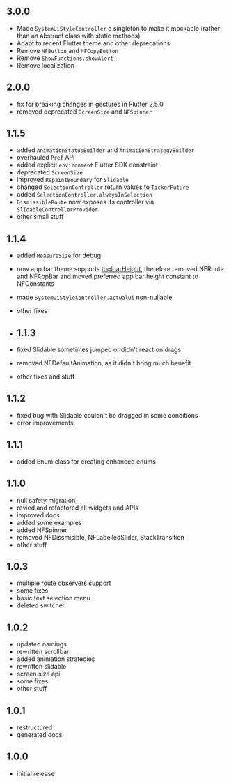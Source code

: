 ## 3.0.0

* Made `SystemUiStyleController` a singleton to make it mockable (rather than an abstract class with static methods)
* Adapt to recent Flutter theme and other deprecations
* Remove `NFButton` and `NFCopyButton`
* Remove `ShowFunctions.showAlert`
* Remove localization

## 2.0.0

* fix for breaking changes in gestures in Flutter 2.5.0
* removed deprecated `ScreenSize` and `NFSpinner`

## 1.1.5

* added `AnimationStatusBuilder` and `AnimationStrategyBuilder`
* overhauled `Pref` API
* added explicit `environment` Flutter SDK constraint
* deprecated `ScreenSize`
* improved `RepaintBoundary` for `Slidable`
* changed `SelectionController` return values to `TickerFuture`
* added `SelectionController.alwaysInSelection`
* `DismissibleRoute` now exposes its controller via `SlidableControllerProvider`
* other small stuff

## 1.1.4

* added `MeasureSize` for debug
* now app bar theme supports [toolbarHeight](https://github.com/flutter/flutter/pull/80467), therefore removed NFRoute and NFAppBar and moved preferred app bar height constant to NFConstants
* made `SystemUiStyleController.actualUi` non-nullable
* other fixes

* ## 1.1.3

* fixed Slidable sometimes jumped or didn't react on drags
* removed NFDefaultAnimation, as it didn't bring much benefit
* other fixes and stuff

## 1.1.2

* fixed bug with Slidable couldn't be dragged in some conditions
* error improvements

## 1.1.1

* added Enum class for creating enhanced enums

## 1.1.0

* null safety migration
* revied and refactored all widgets and APIs
* improved docs
* added some examples
* added NFSpinner
* removed NFDissmisible, NFLabelledSlider, StackTransition
* other stuff
 
## 1.0.3

* multiple route observers support
* some fixes
* basic text selection menu
* deleted switcher

## 1.0.2

* updated namings
* rewritten scrollbar
* added animation strategies
* rewritten slidable
* screen size api
* some fixes
* other stuff

## 1.0.1

* restructured
* generated docs
 
## 1.0.0

* initial release